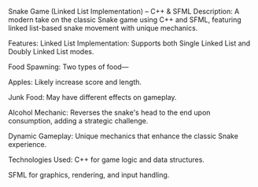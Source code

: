 Snake Game (Linked List Implementation) – C++ & SFML
Description:
A modern take on the classic Snake game using C++ and SFML, featuring linked list-based snake movement with unique mechanics.

Features:
Linked List Implementation: Supports both Single Linked List and Doubly Linked List modes.

Food Spawning: Two types of food—

Apples: Likely increase score and length.

Junk Food: May have different effects on gameplay.

Alcohol Mechanic: Reverses the snake's head to the end upon consumption, adding a strategic challenge.

Dynamic Gameplay: Unique mechanics that enhance the classic Snake experience.

Technologies Used:
C++ for game logic and data structures.

SFML for graphics, rendering, and input handling.
